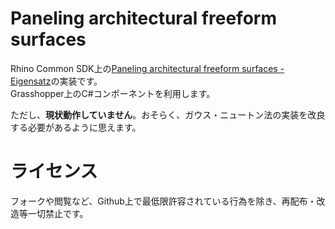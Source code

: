 # Paneling architectural freeform surfaces
Rhino Common SDK上の[Paneling architectural freeform surfaces - Eigensatz](http://infoscience.epfl.ch/record/149373/files/eigensatz_2010_PAF.pdf)の実装です。  
Grasshopper上のC#コンポーネントを利用します。

ただし、**現状動作していません**。おそらく、ガウス・ニュートン法の実装を改良する必要があるように思えます。
# ライセンス
フォークや閲覧など、Github上で最低限許容されている行為を除き、再配布・改造等一切禁止です。
